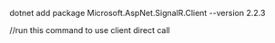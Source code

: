 dotnet add package Microsoft.AspNet.SignalR.Client --version 2.2.3	

//run this command to use client direct call